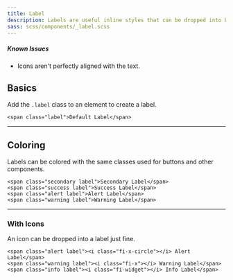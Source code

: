 ```yaml
---
title: Label
description: Labels are useful inline styles that can be dropped into body copy to call out certain sections or to attach metadata. For example, you can attach a label that notes when something was updated.
sass: scss/components/_label.scss
---
```


<div class="callout alert">
  <h5>Known Issues</h5>
  <ul>
    <li>Icons aren't perfectly aligned with the text.</li>
  </ul>
</div>


## Basics

Add the `.label` class to an element to create a label.

```html_example
<span class="label">Default Label</span>
```

---

## Coloring

Labels can be colored with the same classes used for buttons and other components.

```html_example
<span class="secondary label">Secondary Label</span>
<span class="success label">Success Label</span>
<span class="alert label">Alert Label</span>
<span class="warning label">Warning Label</span>
```

---

### With Icons

An icon can be dropped into a label just fine.

```html_example
<span class="alert label"><i class="fi-x-circle"></i> Alert Label</span>
<span class="warning label"><i class="fi-x"></i> Warning Label</span>
<span class="info label"><i class="fi-widget"></i> Info Label</span>
```

